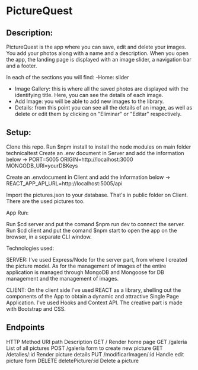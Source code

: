 # PictureQuest


## Description:
PictureQuest is the app where you can save, edit and delete your images. 
You add your photos along with a name and a description.
When you open the app, the landing page is displayed with an image slider, a navigation bar and a footer.

In each of the sections you will find:
-Home: slider
- Image Gallery: this is where all the saved photos are displayed with the identifying title. Here, you can see the details of each image.
- Add Image: you will be able to add new images to the library.
- Details: from this point you can see all the details of an image, as well as delete or edit them by clicking on "Eliminar" or "Editar" respectively.


## Setup:

Clone this repo.
Run $npm install to install the node modules on main folder technicaltest
Create an .env document in Server and add the information below ->
PORT=5005
ORIGIN=http://localhost:3000
MONGODB_URI=yourDBKeys

Create an .envdocument in Client and add the information below ->
REACT_APP_API_URL=http://localhost:5005/api

Import the pictures.json to your database. That's in public folder on Client. There are the used pictures too.

App Run:

Run $cd server and put the comand $npm run dev to connect the server.
Run $cd client and put the comand $npm start to open the app on the browser, in a separate CLI window.


Technologies used:

SERVER: I've used Express/Node for the server part, from where I created the picture model. As for the management of images of the entire application is managed through MongoDB and Mongoose for DB management and the management of images.

CLIENT: On the client side I've used REACT as a library, shelling out the components of the App to obtain a dynamic and attractive Single Page Application. I've used Hooks and Context API. The creative part is made with Bootstrap and CSS.

## Endpoints
HTTP Method	URI path	Description
GET	/	Render home page
GET	/galeria	List of all pictures
POST	/galeria	form to create new picture
GET	/detalles/:id	Render picture details
PUT	/modificarImagen/:id	Handle edit picture form
DELETE deletePicture/:id	Delete a picture
